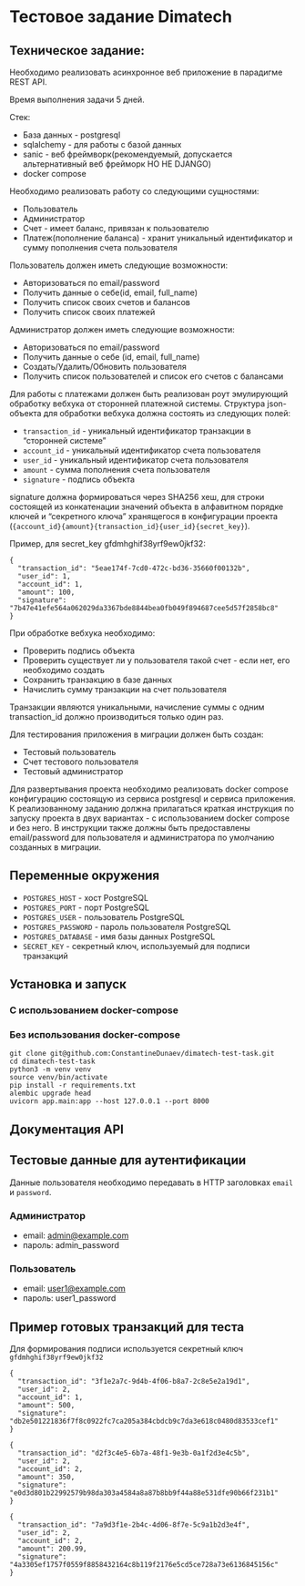 # Тестовое задание Dimatech

## Техническое задание:

Необходимо реализовать асинхронное веб приложение в парадигме REST API.

Время выполнения задачи 5 дней.

Стек:
- База данных - postgresql
- sqlalchemy - для работы с базой данных
- sanic - веб фреймворк(рекомендуемый, допускается альтернативный веб фрейморк НО НЕ DJANGO)
- docker compose

Необходимо реализовать работу со следующими сущностями:
- Пользователь
- Администратор
- Счет - имеет баланс, привязан к пользователю
- Платеж(пополнение баланса) - хранит уникальный идентификатор и сумму пополнения счета пользователя

Пользователь должен иметь следующие возможности:
- Авторизоваться по email/password
- Получить данные о себе(id, email, full_name)
- Получить список своих счетов и балансов
- Получить список своих платежей

Администратор должен иметь следующие возможности:
- Авторизоваться по email/password
- Получить данные о себе (id, email, full_name)
- Создать/Удалить/Обновить пользователя
- Получить список пользователей и список его счетов с балансами

Для работы с платежами должен быть реализован роут эмулирующий обработку вебхука от сторонней платежной системы.
Структура json-объекта для обработки вебхука должна состоять из следующих полей:
- `transaction_id` - уникальный идентификатор транзакции в “сторонней системе”
- `account_id` - уникальный идентификатор счета пользователя
- `user_id` - уникальный идентификатор счета пользователя
- `amount` - сумма пополнения счета пользователя
- `signature` - подпись объекта

signature должна формироваться через SHA256 хеш, для строки состоящей из конкатенации значений объекта в алфавитном порядке ключей и “секретного ключа” хранящегося в конфигурации проекта (`{account_id}{amount}{transaction_id}{user_id}{secret_key}`). 

Пример, для secret_key gfdmhghif38yrf9ew0jkf32:
```
{
  "transaction_id": "5eae174f-7cd0-472c-bd36-35660f00132b",
  "user_id": 1,
  "account_id": 1,
  "amount": 100,
  "signature": "7b47e41efe564a062029da3367bde8844bea0fb049f894687cee5d57f2858bc8"
}
```

При обработке вебхука необходимо:
- Проверить подпись объекта
- Проверить существует ли у пользователя такой счет - если нет, его необходимо создать
- Сохранить транзакцию в базе данных
- Начислить сумму транзакции на счет пользователя

Транзакции являются уникальными, начисление суммы с одним transaction_id должно производиться только один раз.

Для тестирования приложения в миграции должен быть создан:
- Тестовый пользователь
- Счет тестового пользователя
- Тестовый администратор

Для развертывания проекта необходимо реализовать docker compose конфигурацию состоящую из сервиса postgresql и сервиса приложения.
К реализованному заданию должна прилагаться краткая инструкция по запуску проекта в двух вариантах - с использованием docker compose и без него. В инструкции также должны быть предоставлены email/password для пользователя и администратора по умолчанию созданных в миграции.

## Переменные окружения

 - `POSTGRES_HOST` - хост PostgreSQL
 - `POSTGRES_PORT` - порт PostgreSQL
 - `POSTGRES_USER` - пользователь PostgreSQL
 - `POSTGRES_PASSWORD` - пароль пользователя PostgreSQL
 - `POSTGRES_DATABASE` - имя базы данных PostgreSQL
 - `SECRET_KEY` - секретный ключ, используемый для подписи транзакций

## Установка и запуск

### С использованием docker-compose

### Без использования docker-compose

```commandline
git clone git@github.com:ConstantineDunaev/dimatech-test-task.git
cd dimatech-test-task
python3 -m venv venv
source venv/bin/activate
pip install -r requirements.txt
alembic upgrade head
uvicorn app.main:app --host 127.0.0.1 --port 8000
```

## Документация API

## Тестовые данные для аутентификации
Данные пользователя необходимо передавать в HTTP заголовках `email` и `password`.

### Администратор
- email: admin@example.com 
- пароль: admin_password

### Пользователь
- email: user1@example.com
- пароль: user1_password

## Пример готовых транзакций для теста
Для формирования подписи используется секретный ключ `gfdmhghif38yrf9ew0jkf32`
```
{
  "transaction_id": "3f1e2a7c-9d4b-4f06-b8a7-2c8e5e2a19d1",
  "user_id": 2,
  "account_id": 1,
  "amount": 500,
  "signature": "db2e501221836f7f8c0922fc7ca205a384cbdcb9c7da3e618c0480d83533cef1"
}
```

```
{
  "transaction_id": "d2f3c4e5-6b7a-48f1-9e3b-0a1f2d3e4c5b",
  "user_id": 2,
  "account_id": 2,
  "amount": 350,
  "signature": "e0d3d801b22992579b98da303a4584a8a87b8bb9f44a88e531dfe90b66f231b1"
}
```

```
{
  "transaction_id": "7a9d3f1e-2b4c-4d06-8f7e-5c9a1b2d3e4f",
  "user_id": 2,
  "account_id": 2,
  "amount": 200.99,
  "signature": "4a3305ef1757f0559f8858432164c8b119f2176e5cd5ce728a73e6136845156c"
}
```